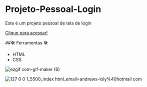 # Projeto-Pessoal-Login
Este é um projeto pessoal de tela de login

[Clique para acessar!](https://andrewchucrute.github.io/Projeto-Pessoal-Login/)

##🛠️ Ferramentas 🛠️
- HTML
- CSS


![ezgif com-gif-maker (6)](https://user-images.githubusercontent.com/103382295/192173435-1531d56c-605d-4e2e-9b33-4254b0082860.gif)


![127 0 0 1_5500_index html_email=andrews-loly%40hotmail com](https://user-images.githubusercontent.com/103382295/192173515-e8bf6818-59b4-4eb5-b96c-44cc7dc01dc8.png)
